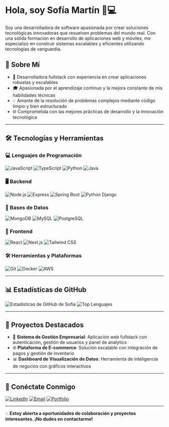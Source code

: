 # Hola, soy Sofía Martín 👋💻

Soy una desarrolladora de software apasionada por crear soluciones tecnológicas innovadoras que resuelven problemas del mundo real. Con una sólida formación en desarrollo de aplicaciones web y móviles, me especializo en construir sistemas escalables y eficientes utilizando tecnologías de vanguardia.

## 🚀 Sobre Mí
- 🌟 Desarrolladora fullstack con experiencia en crear aplicaciones robustas y escalables
- 🎓 Apasionada por el aprendizaje continuo y la mejora constante de mis habilidades técnicas
- 💡 Amante de la resolución de problemas complejos mediante código limpio y bien estructurado
- 🌐 Comprometida con las mejores prácticas de desarrollo y la innovación tecnológica

---

## 🛠️ Tecnologías y Herramientas

### 💻 Lenguajes de Programación
![JavaScript](https://img.shields.io/badge/JavaScript-F7DF1E?style=for-the-badge&logo=javascript&logoColor=black)
![TypeScript](https://img.shields.io/badge/TypeScript-3178C6?style=for-the-badge&logo=typescript&logoColor=white)
![Python](https://img.shields.io/badge/Python-3776AB?style=for-the-badge&logo=python&logoColor=white)
![Java](https://img.shields.io/badge/Java-007396?style=for-the-badge&logo=java&logoColor=white)

### 🖥️ Backend
![Node.js](https://img.shields.io/badge/Node.js-339933?style=for-the-badge&logo=nodedotjs&logoColor=white)
![Express](https://img.shields.io/badge/Express-000000?style=for-the-badge&logo=express&logoColor=white)
![Spring Boot](https://img.shields.io/badge/Spring%20Boot-6DB33F?style=for-the-badge&logo=springboot&logoColor=white)
![Python Django](https://img.shields.io/badge/Django-092E20?style=for-the-badge&logo=django&logoColor=white)

### 💾 Bases de Datos
![MongoDB](https://img.shields.io/badge/MongoDB-47A248?style=for-the-badge&logo=mongodb&logoColor=white)
![MySQL](https://img.shields.io/badge/MySQL-4479A1?style=for-the-badge&logo=mysql&logoColor=white)
![PostgreSQL](https://img.shields.io/badge/PostgreSQL-336791?style=for-the-badge&logo=postgresql&logoColor=white)

### 🎨 Frontend
![React](https://img.shields.io/badge/React-61DAFB?style=for-the-badge&logo=react&logoColor=white)
![Next.js](https://img.shields.io/badge/Next.js-000000?style=for-the-badge&logo=nextdotjs&logoColor=white)
![Tailwind CSS](https://img.shields.io/badge/Tailwind%20CSS-38B2AC?style=for-the-badge&logo=tailwind-css&logoColor=white)

### 🛠️ Herramientas y Plataformas
![Git](https://img.shields.io/badge/Git-F05032?style=for-the-badge&logo=git&logoColor=white)
![Docker](https://img.shields.io/badge/Docker-2496ED?style=for-the-badge&logo=docker&logoColor=white)
![AWS](https://img.shields.io/badge/Amazon%20AWS-232F3E?style=for-the-badge&logo=amazon-aws&logoColor=white)

---

## 📊 Estadísticas de GitHub
![Estadísticas de GitHub de Sofía](https://github-readme-stats.vercel.app/api?username=tuusuario&show_icons=true&theme=radical)
![Top Lenguajes](https://github-readme-stats.vercel.app/api/top-langs/?username=tuusuario&layout=compact&theme=radical)

---

## 🌟 Proyectos Destacados
- 🤖 **Sistema de Gestión Empresarial**: Aplicación web fullstack con autenticación, gestión de usuarios y panel de analytics
- 🌐 **Plataforma de E-commerce**: Solución escalable con integración de pagos y gestión de inventario
- 📊 **Dashboard de Visualización de Datos**: Herramienta de inteligencia de negocios con gráficos interactivos

---

## 🤝 Conéctate Conmigo
[![LinkedIn](https://img.shields.io/badge/LinkedIn-blue?style=for-the-badge&logo=linkedin&logoColor=white)](https://linkedin.com/in/mariasofiamartin)
[![Email](https://img.shields.io/badge/Email-D14836?style=for-the-badge&logo=gmail&logoColor=white)](mailto:mariasofiamartin@hotmail.com)
[![Portfolio](https://img.shields.io/badge/Portfolio-4285F4?style=for-the-badge&logo=googlechrome&logoColor=white)](https://tuportfolio.com)

---

💡 **Estoy abierta a oportunidades de colaboración y proyectos interesantes. ¡No dudes en contactarme!**
